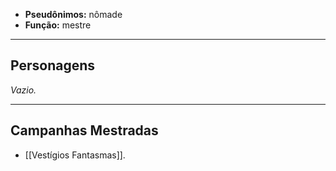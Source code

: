 - **Pseudônimos:** nômade
- **Função:** mestre

---

## Personagens

*Vazio.*

---

## Campanhas Mestradas

- [[Vestígios Fantasmas]].
